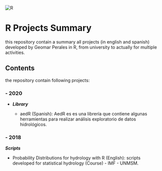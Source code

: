 <img alt="R" src="https://img.shields.io/badge/r-%23276DC3.svg?&style=for-the-badge&logo=r&logoColor=white"/>

# R Projects Summary

this repository contain a summary all projects (in english and spanish) developed by Geomar Perales in R, from university to actually for multiple activities.

## Contents

the repository contain following projects:

### - 2020

* ***Library***

  * aedR (Spanish): AedR es es una librería que contiene algunas herramientas para realizar análisis exploratorio de datos hidrológicos.

### - 2018

***Scripts***

* Probability Distributions for hydrology with R (English): scripts developed for statistical hydrology (Course) - IMF - UNMSM.

